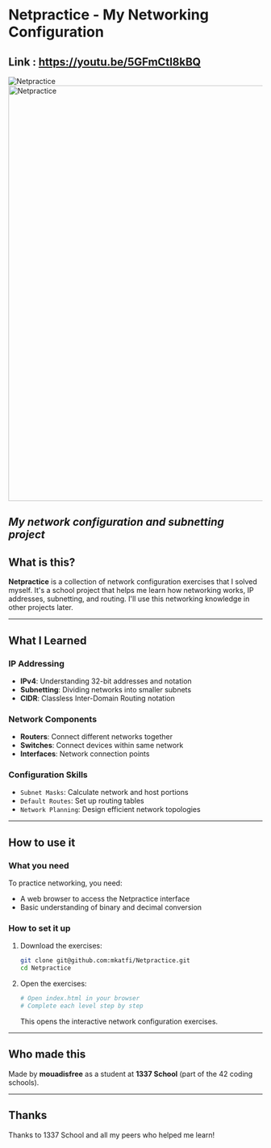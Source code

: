 # Netpractice - My Networking Configuration
## Link : https://youtu.be/5GFmCtI8kBQ
![Netpractice](https://github.com/user-attachments/assets/0df2ba2b-c56d-4c57-837c-8d1e00d37675)
<img width="1558" height="823" alt="Netpractice" src="https://github.com/user-attachments/assets/0b21fbfd-867b-495d-8a35-335520f55e3e" />

*My network configuration and subnetting project*
---
## What is this?
**Netpractice** is a collection of network configuration exercises that I solved myself. It's a school project that helps me learn how networking works, IP addresses, subnetting, and routing. I'll use this networking knowledge in other projects later.

---

## What I Learned

### IP Addressing
- **IPv4**: Understanding 32-bit addresses and notation
- **Subnetting**: Dividing networks into smaller subnets
- **CIDR**: Classless Inter-Domain Routing notation

### Network Components
- **Routers**: Connect different networks together
- **Switches**: Connect devices within same network
- **Interfaces**: Network connection points

### Configuration Skills
- `Subnet Masks`: Calculate network and host portions
- `Default Routes`: Set up routing tables
- `Network Planning`: Design efficient network topologies

---

## How to use it

### What you need
To practice networking, you need:
- A web browser to access the Netpractice interface
- Basic understanding of binary and decimal conversion

### How to set it up
1. Download the exercises:
   ```bash
   git clone git@github.com:mkatfi/Netpractice.git
   cd Netpractice


2. Open the exercises:
   ```bash
   # Open index.html in your browser
   # Complete each level step by step
   ```

   This opens the interactive network configuration exercises.

---

## Who made this
Made by **mouadisfree** as a student at **1337 School** (part of the 42 coding schools).

---

## Thanks
Thanks to 1337 School and all my peers who helped me learn!

